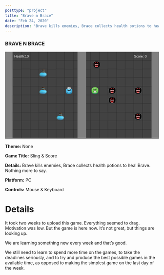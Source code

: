 ```yaml
---
posttype: "project"
title: "Brave n Brace"
date: "Feb 24, 2020"
description: "Brave kills enemies, Brace collects health potions to heal Brave."
---
```


### BRAVE N BRACE

![Screenshot](./brave.png)

**Theme:** None

**Game Title:** Sling & Score 

**Details:** Brave kills enemies, Brace collects health potions to heal Brave. Nothing more to say.

**Platform:** PC 

**Controls:** Mouse & Keyboard  


# Details 

It took two weeks to upload this game. Everything seemed to drag. Motivation was low. But the game is here now. It’s not great, but things are looking up.

We are learning something new every week and that’s good. 

We still need to learn to spend more time on the games, to take the deadlines seriously, and to try and produce the best possible games in the available time, as opposed to making the simplest game on the last day of the week. 



